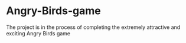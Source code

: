 # Angry-Birds-game
The project is in the process of completing the extremely attractive and exciting Angry Birds game

